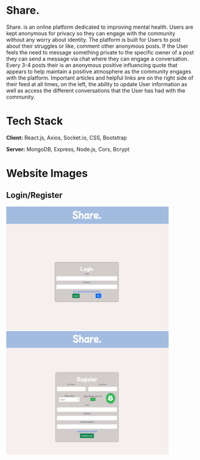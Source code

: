 
# Share.

Share. is an online platform dedicated to improving mental health. Users are kept anonymous for privacy so they can engage with the community without any worry about identity. The platform is built for Users to post about their struggles or like, comment other anonymous posts. If the User feels the need to message something private to the specific owner of a post they can send a message via chat where they can engage a conversation. Every 3-4 posts their is an anonymous positive influencing quote that appears to help maintain a positive atmosphere as the community engages with the platform. Important articles and helpful links are on the right side of their feed at all times, on the left, the ability to update User information as well as access the different conversations that the User has had with the community. 



# Tech Stack

**Client:** React.js, Axios, Socket.io, CSS, Bootstrap

**Server:** MongoDB, Express, Node.js, Cors, Bcrypt



# Website Images

## Login/Register

<img src="https://github.com/JonathanJCisneros/share/blob/master/READMEPhotos/LogIn.png" width="435" height="330" alt="Log-In Page" title="Log-In Page"> <img src="https://github.com/JonathanJCisneros/share/blob/master/READMEPhotos/Register.png" alt="Register Page" width="435" height="330" title="Register Page">
